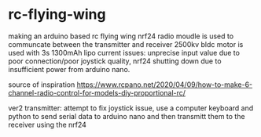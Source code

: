 # rc-flying-wing
making an arduino based rc flying wing
nrf24 radio moudle is used to communcate between the transmitter and receiver
2500kv bldc motor is used with 3s 1300mAh lipo
current issues: unprecise input value due to poor connection/poor joystick quality, nrf24 shutting down due to insufficient power from arduino nano.

source of inspiration https://www.rcpano.net/2020/04/09/how-to-make-6-channel-radio-control-for-models-diy-proportional-rc/


ver2 transmitter: attempt to fix joystick issue, use a computer keyboard and python to send serial data to arduino nano and then transmitt them to the receiver using the nrf24
